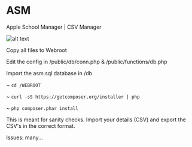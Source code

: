 # ASM
Apple School Manager | CSV Manager



![alt text](https://github.com/djquazzi/ASM/blob/master/Pics/Courses.png)

Copy all files to Webroot

Edit the config in /public/db/conn.php & /public/functions/db.php

Import the asm.sql database in /db


~ `cd /WEBROOT`

~ `curl -sS https://getcomposer.org/installer | php`

~ `php composer.phar install`


This is meant for sanity checks. Import your details (CSV) and export the CSV's in the correct format.

Issues: many... 
